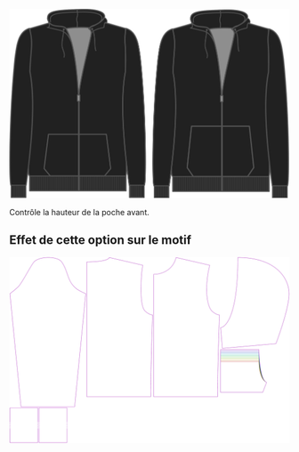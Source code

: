 ![Hauteur de la poche](./pocketheight.svg)

Contrôle la hauteur de la poche avant.


## Effet de cette option sur le motif
![Cette image montre l'effet de cette option en superposant plusieurs variantes qui ont une valeur différente pour cette option](huey_pocketheight_sample.svg "Effet de cette option sur le motif")